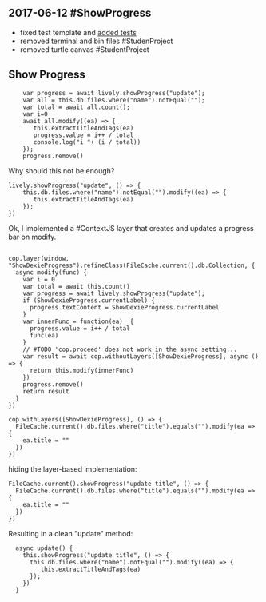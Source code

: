 ## 2017-06-12 #ShowProgress

- fixed test template and [added tests](../../test/templates/)
- removed terminal and bin files #StudenProject
- removed turtle canvas #StudentProject
 

## Show Progress

```
    var progress = await lively.showProgress("update");
    var all = this.db.files.where("name").notEqual("");
    var total = await all.count();
    var i=0
    await all.modify((ea) => {
       this.extractTitleAndTags(ea)
       progress.value = i++ / total
       console.log("i "+ (i / total))
    });
    progress.remove()
```

Why should this not be enough?

```
lively.showProgress("update", () => {
    this.db.files.where("name").notEqual("").modify((ea) => {
       this.extractTitleAndTags(ea)
    });
})
```

Ok, I implemented a #ContextJS layer that creates and updates a progress bar on modify.


```

cop.layer(window, "ShowDexieProgress").refineClass(FileCache.current().db.Collection, {
  async modify(func) {
    var i = 0
    var total = await this.count()
    var progress = await lively.showProgress("update");
    if (ShowDexieProgress.currentLabel) {
      progress.textContent = ShowDexieProgress.currentLabel
    }
    var innerFunc = function(ea)  {
      progress.value = i++ / total
      func(ea)
    }
    // #TODO 'cop.proceed' does not work in the async setting...
    var result = await cop.withoutLayers([ShowDexieProgress], async () => {
      return this.modify(innerFunc)
    })
    progress.remove()
    return result
  }
})
```

```
cop.withLayers([ShowDexieProgress], () => {
  FileCache.current().db.files.where("title").equals("").modify(ea => {
    ea.title = ""
  })
})
```

hiding the layer-based implementation:

```
FileCache.current().showProgress("update title", () => {
  FileCache.current().db.files.where("title").equals("").modify(ea => {
    ea.title = ""
  })
})
```

Resulting in a clean "update" method:
```
  async update() {
    this.showProgress("update title", () => {
      this.db.files.where("name").notEqual("").modify((ea) => {
         this.extractTitleAndTags(ea)
      });
    })
  }
```

